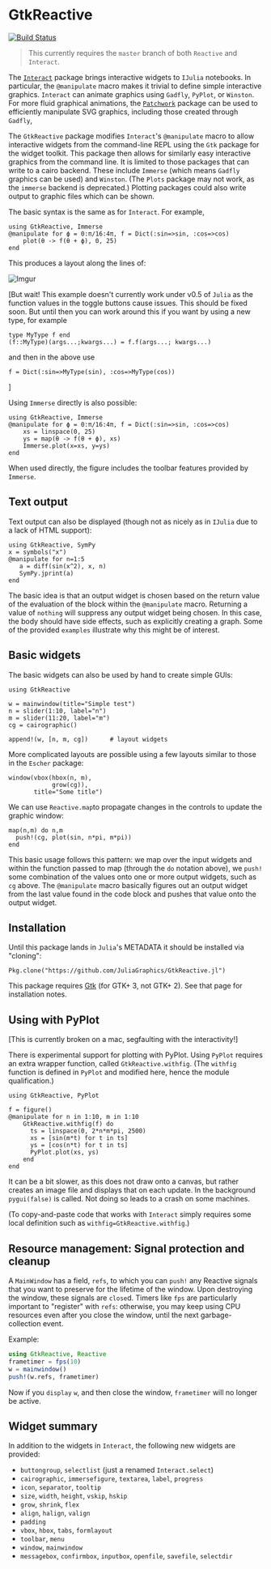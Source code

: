 # GtkReactive

[![Build Status](https://travis-ci.org/JuliaGraphics/GtkReactive.jl.svg?branch=master)](https://travis-ci.org/JuliaGraphics/GtkReactive.jl)

> This currently requires the `master` branch of both `Reactive` and `Interact`.


The [`Interact`](https://github.com/JuliaLang/Interact.jl) package
brings interactive widgets to `IJulia` notebooks. In particular, the
`@manipulate` macro makes it trivial to define simple interactive
graphics.  `Interact` can animate graphics using `Gadfly`, `PyPlot`,
or `Winston`. For more fluid graphical animations, the
[`Patchwork`](https://github.com/shashi/Patchwork.jl) package can be
used to efficiently manipulate SVG graphics, including those created
through `Gadfly`,

The `GtkReactive` package modifies `Interact`'s `@manipulate` macro to
allow interactive widgets from the command-line REPL using the `Gtk`
package for the widget toolkit. This package then allows for similarly
easy interactive graphics from the command line. It is limited to
those packages that can write to a cairo backend. These include `Immerse` (which
means `Gadfly` graphics can be used) and `Winston`. (The `Plots` package may not work, as the `immerse` backend is deprecated.)
Plotting packages could also write output to graphic files which can be shown.

The basic syntax is the same as for `Interact`. For example,

```
using GtkReactive, Immerse
@manipulate for ϕ = 0:π/16:4π, f = Dict(:sin=>sin, :cos=>cos)
    plot(θ -> f(θ + ϕ), 0, 25)
end
```

This produces a layout along the lines of:

![Imgur](http://i.imgur.com/1MiynXf.png)

[But wait! This example doesn't currently work under v0.5 of `Julia` as the function values in the toggle buttons cause issues. This should be fixed soon. But until then you can work around this if you want by using a new type, for example

```
type MyType f end
(f::MyType)(args...;kwargs...) = f.f(args...; kwargs...)
```

and then in the above use

```
f = Dict(:sin=>MyType(sin), :cos=>MyType(cos))
```

]


Using `Immerse` directly is also possible:

```
using GtkReactive, Immerse
@manipulate for ϕ = 0:π/16:4π, f = Dict(:sin=>sin, :cos=>cos)
    xs = linspace(0, 25)
    ys = map(θ -> f(θ + ϕ), xs)
    Immerse.plot(x=xs, y=ys)
end
```

When used directly, the figure includes the toolbar features provided by `Immerse`.

## Text output

Text output can also be displayed (though not as nicely as in `IJulia` due to a lack of HTML support):

```
using GtkReactive, SymPy
x = symbols("x")
@manipulate for n=1:5
   a = diff(sin(x^2), x, n)
   SymPy.jprint(a)
end
```

The basic idea is that an output widget is chosen based on the return
value of the evaluation of the block within the `@manipulate`
macro. Returning a value of `nothing` will suppress any output widget
being chosen. In this case, the body should have side effects, such as
explicitly creating a graph. Some of the provided `examples`
illustrate why this might be of interest.

## Basic widgets

The basic widgets can also be used by hand to create simple GUIs:

```
using GtkReactive

w = mainwindow(title="Simple test")
n = slider(1:10, label="n")
m = slider(11:20, label="m")
cg = cairographic()

append!(w, [n, m, cg])		# layout widgets
```


More complicated layouts are possible using a few layouts similar to those in the `Escher` package:

```
window(vbox(hbox(n, m),
            grow(cg)),
       title="Some title")
```

We can use `Reactive.map`to propagate changes in the controls to update the graphic window:

```
map(n,m) do n,m
  push!(cg, plot(sin, n*pi, m*pi))
end
```

This basic usage follows this pattern: we map over the input widgets
and within the function passed to map (through the `do` notation
above), we `push!` some combination of the values onto one or more
output widgets, such as `cg` above. The `@manipulate` macro basically
figures out an output widget from the last value found in the code
block and pushes that value onto the output widget.

## Installation

Until this package lands in `Julia`'s METADATA it should be installed via "cloning":

```
Pkg.clone("https://github.com/JuliaGraphics/GtkReactive.jl")
```

This package requires [Gtk](https://github.com/JuliaLang/Gtk.jl) (for
GTK+ 3, not GTK+ 2). See that page for installation notes.

## Using with PyPlot

[This is currently broken on a mac, segfaulting with the interactivity!]

There is experimental support for plotting with PyPlot. Using `PyPlot`
requires an extra wrapper function, called `GtkReactive.withfig`. (The `withfig`
function is defined in  `PyPlot` and modified here, hence the module qualification.)

```
using GtkReactive, PyPlot

f = figure()
@manipulate for n in 1:10, m in 1:10
    GtkReactive.withfig(f) do
      ts = linspace(0, 2*n*m*pi, 2500)
      xs = [sin(m*t) for t in ts]
      ys = [cos(n*t) for t in ts]
      PyPlot.plot(xs, ys)
    end
end
```

It can be a bit slower, as this does not draw onto a canvas, but
rather creates an image file and displays that on each update.  In the
background `pygui(false)` is called. Not doing so leads to a crash on
some machines.

(To copy-and-paste code that works with `Interact` simply requires some local definition such as `withfig=GtkReactive.withfig`.)

## Resource management: Signal protection and cleanup

A `MainWindow` has a field, `refs`, to which you can `push!` any
Reactive signals that you want to preserve for the lifetime of the
window. Upon destroying the window, these signals are `close`d.
Timers like `fps` are particularly important to "register" with
`refs`: otherwise, you may keep using CPU resources even after you
close the window, until the next garbage-collection event.

Example:

```jl
using GtkReactive, Reactive
frametimer = fps(10)
w = mainwindow()
push!(w.refs, frametimer)
```

Now if you `display` `w`, and then close the window, `frametimer` will
no longer be active.

## Widget summary

In addition to the widgets in `Interact`, the following new widgets are provided:

* `buttongroup`, `selectlist` (just a renamed `Interact.select`)
* `cairographic`, `immersefigure`, `textarea`, `label`, `progress`
* `icon`, `separator`, `tooltip`
* `size`, `width`, `height`, `vskip`, `hskip`
* `grow`, `shrink`, `flex`
* `align`, `halign`, `valign`
* `padding`
* `vbox`, `hbox`, `tabs`, `formlayout`
* `toolbar`, `menu`
* `window`, `mainwindow`
* `messagebox`, `confirmbox`, `inputbox`, `openfile`, `savefile`, `selectdir`
